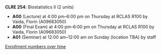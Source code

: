 **CLRE 254**: Biostatistics II (2 units)

- **A00** (Lecture) at 4:00 pm–6:00 pm on Thursday at RCLAS R100 by Vaida, Florin (A09683050)
- **A00** (Final Exam) at 4:00 pm–6:00 pm on Thursday at RCLAS R100 by Vaida, Florin (A09683050)
- **A01** (Seminar) at 12:00 am–12:00 am on Sunday (location TBA) by staff

[Enrollment numbers over time](./CLRE254.tsv)
